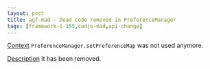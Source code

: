```yaml
---
layout: post
title: agf-mad - Dead code removed in PreferenceManager
tags: [framework-1-155,codjo-mad,api-change]
---
```

<u>Context</u>
```PreferenceManager.setPreferenceMap``` was not used anymore.

<u>Description</u>
It has been removed. 